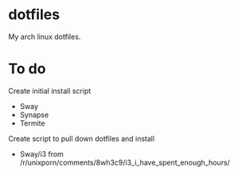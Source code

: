 # dotfiles

My arch linux dotfiles.

# To do

Create initial install script
 * Sway
 * Synapse
 * Termite

Create script to pull down dotfiles and install
 * Sway/i3 from /r/unixporn/comments/8wh3c9/i3_i_have_spent_enough_hours/
